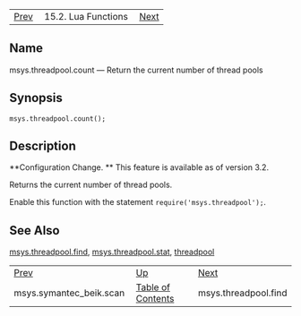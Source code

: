 |     |     |     |
| --- | --- | --- |
| [Prev](lua.ref.msys.symantec_beik.scan)  | 15.2. Lua Functions |  [Next](lua.ref.msys.threadpool.find.php) |

<a name="lua.ref.msys.threadpool.count"></a>
## Name

msys.threadpool.count — Return the current number of thread pools

<a name="idp26985632"></a>
## Synopsis

`msys.threadpool.count();`

<a name="idp26987584"></a>
## Description

**Configuration Change. ** This feature is available as of version 3.2.

Returns the current number of thread pools.

Enable this function with the statement `require('msys.threadpool');`.

<a name="idp26991696"></a>
## See Also

[msys.threadpool.find](lua.ref.msys.threadpool.find "msys.threadpool.find"), [msys.threadpool.stat](lua.ref.msys.threadpool.stat.php "msys.threadpool.stat"), [threadpool](conf.ref.threadpool.php "threadpool")

|     |     |     |
| --- | --- | --- |
| [Prev](lua.ref.msys.symantec_beik.scan)  | [Up](lua.function.details.php) |  [Next](lua.ref.msys.threadpool.find.php) |
| msys.symantec_beik.scan  | [Table of Contents](index) |  msys.threadpool.find |

